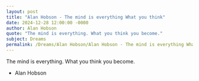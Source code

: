 ```yaml
---
layout: post
title: "Alan Hobson - The mind is everything What you think"
date: 2024-12-28 12:00:00 -0000
author: Alan Hobson
quote: "The mind is everything. What you think you become."
subject: Dreams
permalink: /Dreams/Alan Hobson/Alan Hobson - The mind is everything What you think
---
```


The mind is everything. What you think you become.

- Alan Hobson

